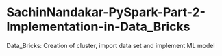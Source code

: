 # SachinNandakar-PySpark-Part-2-Implementation-in-Data_Bricks
Data_Bricks: Creation of cluster, import data set and implement ML model
